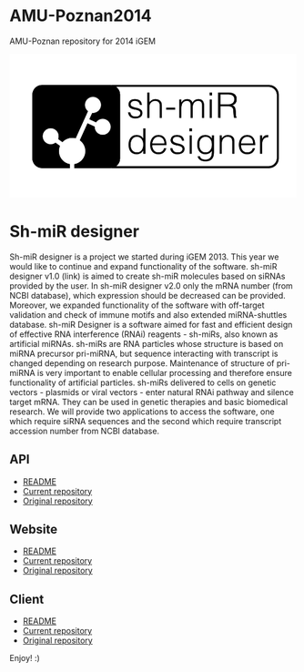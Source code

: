 AMU-Poznan2014
==============

AMU-Poznan repository for 2014 iGEM

![Sh-miR designer](https://raw.githubusercontent.com/igemsoftware/AMU-Poznan2014/master/images/logoamu.png)

# Sh-miR designer

Sh-miR designer is a project we started during iGEM 2013. This year we would like to continue and expand functionality
of the software. sh-miR designer v1.0 (link) is aimed to create sh-miR molecules based on siRNAs provided by the user.
In sh-miR designer v2.0 only the mRNA number (from NCBI database), which expression should be decreased can be provided.
Moreover, we expanded functionality of the software with off-target validation and check of immune motifs and also
extended miRNA-shuttles database. sh-miR Designer is a software aimed for fast and efficient design of effective RNA
interference (RNAi) reagents - sh-miRs, also known as artificial miRNAs. sh-miRs are RNA particles whose structure is
based on miRNA precursor pri-miRNA, but sequence interacting with transcript is changed depending on research purpose.
Maintenance of structure of pri-miRNA is very important to enable cellular processing and therefore ensure functionality
of artificial particles. sh-miRs delivered to cells on genetic vectors - plasmids or viral vectors - enter natural RNAi
pathway and silence target mRNA. They can be used in genetic therapies and basic biomedical research. We will provide
two applications to access the software, one which require siRNA sequences and the second which require transcript
accession number from NCBI database.

## API

* [README](shmir-api/README.md)
* [Current repository](shmir-api/)
* [Original repository](https://github.com/Nozdi/shmir)

## Website

* [README](shmir-website/README.md)
* [Current repository](shmir-website/)
* [Original repository](https://github.com/gitfred/shmir-website)

## Client

* [README](shmir-client/README.md)
* [Current repository](shmir-client/)
* [Original repository](https://github.com/Nozdi/shmir_client)

Enjoy! :)